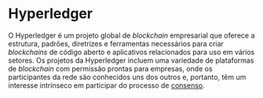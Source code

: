 # Hyperledger

O Hyperledger é um projeto global de _blockchain_ empresarial que oferece a estrutura, padrões, diretrizes e ferramentas necessários para criar _blockchains_ de código aberto e aplicativos relacionados para uso em vários setores. Os projetos da Hyperledger incluem uma variedade de plataformas de _blockchain_ com permissão prontas para empresas, onde os participantes da rede são conhecidos uns dos outros e, portanto, têm um interesse intrínseco em participar do processo de [consenso](Consenso.md).